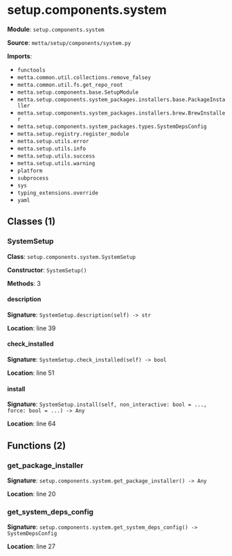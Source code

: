 # setup.components.system

**Module**: `setup.components.system`

**Source**: `metta/setup/components/system.py`

**Imports**:
- `functools`
- `metta.common.util.collections.remove_falsey`
- `metta.common.util.fs.get_repo_root`
- `metta.setup.components.base.SetupModule`
- `metta.setup.components.system_packages.installers.base.PackageInstaller`
- `metta.setup.components.system_packages.installers.brew.BrewInstaller`
- `metta.setup.components.system_packages.types.SystemDepsConfig`
- `metta.setup.registry.register_module`
- `metta.setup.utils.error`
- `metta.setup.utils.info`
- `metta.setup.utils.success`
- `metta.setup.utils.warning`
- `platform`
- `subprocess`
- `sys`
- `typing_extensions.override`
- `yaml`

## Classes (1)

### SystemSetup

**Class**: `setup.components.system.SystemSetup`

**Constructor**: `SystemSetup()`

**Methods**: 3

#### description

**Signature**: `SystemSetup.description(self) -> str`

**Location**: line 39

#### check_installed

**Signature**: `SystemSetup.check_installed(self) -> bool`

**Location**: line 51

#### install

**Signature**: `SystemSetup.install(self, non_interactive: bool = ..., force: bool = ...) -> Any`

**Location**: line 64


## Functions (2)

### get_package_installer

**Signature**: `setup.components.system.get_package_installer() -> Any`

**Location**: line 20

### get_system_deps_config

**Signature**: `setup.components.system.get_system_deps_config() -> SystemDepsConfig`

**Location**: line 27

